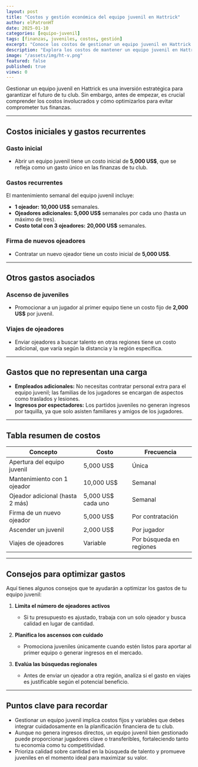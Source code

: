 ```yaml
---
layout: post
title: "Costos y gestión económica del equipo juvenil en Hattrick"
author: elPatronHT
date: 2025-01-10
categories: [equipo-juvenil]
tags: [finanzas, juveniles, costos, gestión]
excerpt: "Conoce los costos de gestionar un equipo juvenil en Hattrick y aprende estrategias para optimizar su rentabilidad."
description: "Explora los costos de mantener un equipo juvenil en Hattrick. Aprende cómo optimizar gastos, equilibrar la inversión y mejorar la rentabilidad de tu cantera."
image: "/assets/img/ht-v.png"
featured: false
published: true
views: 0
---
```


Gestionar un equipo juvenil en Hattrick es una inversión estratégica para garantizar el futuro de tu club. Sin embargo, antes de empezar, es crucial comprender los costos involucrados y cómo optimizarlos para evitar comprometer tus finanzas.

---

## Costos iniciales y gastos recurrentes

### Gasto inicial

- Abrir un equipo juvenil tiene un costo inicial de **5,000 US$**, que se refleja como un gasto único en las finanzas de tu club.

### Gastos recurrentes

El mantenimiento semanal del equipo juvenil incluye:

- **1 ojeador:** **10,000 US$** semanales.
- **Ojeadores adicionales:** **5,000 US$** semanales por cada uno (hasta un máximo de tres).
- **Costo total con 3 ojeadores:** **20,000 US$** semanales.

### Firma de nuevos ojeadores

- Contratar un nuevo ojeador tiene un costo inicial de **5,000 US$**.

---

## Otros gastos asociados

### Ascenso de juveniles

- Promocionar a un jugador al primer equipo tiene un costo fijo de **2,000 US$** por juvenil.

### Viajes de ojeadores

- Enviar ojeadores a buscar talento en otras regiones tiene un costo adicional, que varía según la distancia y la región específica.

---

## Gastos que no representan una carga

- **Empleados adicionales:** No necesitas contratar personal extra para el equipo juvenil; las familias de los jugadores se encargan de aspectos como traslados y lesiones.
- **Ingresos por espectadores:** Los partidos juveniles no generan ingresos por taquilla, ya que solo asisten familiares y amigos de los jugadores.

---

## Tabla resumen de costos

| **Concepto**                    | **Costo**          | **Frecuencia**           |
| ------------------------------- | ------------------ | ------------------------ |
| Apertura del equipo juvenil     | 5,000 US$          | Única                    |
| Mantenimiento con 1 ojeador     | 10,000 US$         | Semanal                  |
| Ojeador adicional (hasta 2 más) | 5,000 US$ cada uno | Semanal                  |
| Firma de un nuevo ojeador       | 5,000 US$          | Por contratación         |
| Ascender un juvenil             | 2,000 US$          | Por jugador              |
| Viajes de ojeadores             | Variable           | Por búsqueda en regiones |

---

## Consejos para optimizar gastos

Aquí tienes algunos consejos que te ayudarán a optimizar los gastos de tu equipo juvenil:

1. **Limita el número de ojeadores activos**

   - Si tu presupuesto es ajustado, trabaja con un solo ojeador y busca calidad en lugar de cantidad.

2. **Planifica los ascensos con cuidado**

   - Promociona juveniles únicamente cuando estén listos para aportar al primer equipo o generar ingresos en el mercado.

3. **Evalúa las búsquedas regionales**
   - Antes de enviar un ojeador a otra región, analiza si el gasto en viajes es justificable según el potencial beneficio.

---

## Puntos clave para recordar

- Gestionar un equipo juvenil implica costos fijos y variables que debes integrar cuidadosamente en la planificación financiera de tu club.
- Aunque no genera ingresos directos, un equipo juvenil bien gestionado puede proporcionar jugadores clave o transferibles, fortaleciendo tanto tu economía como tu competitividad.
- Prioriza calidad sobre cantidad en la búsqueda de talento y promueve juveniles en el momento ideal para maximizar su valor.
